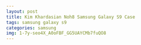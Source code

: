 ```yaml
---
layout: post
title: Kim Khardasian Noh8 Samsung Galaxy S9 Case
tags: samsung galaxy s9
categories: samsung
img: 1-7y-seo4X_A0oFBF_GG5UAYCMb7fuQO8
---
```

